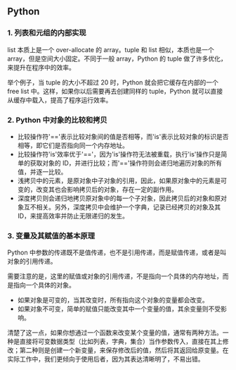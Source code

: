 ## Python

### 1. 列表和元组的内部实现

list 本质上是一个 over-allocate 的 array。tuple 和 list 相似，本质也是一个 array，但是空间大小固定。不同于一般 array，Python 的 tuple 做了许多优化，来提升在程序中的效率。

举个例子，当 tuple 的大小不超过 20 时，Python 就会把它缓存在内部的一个 free list 中。这样，如果你以后需要再去创建同样的 tuple，Python 就可以直接从缓存中载入，提高了程序运行效率。

### 2. Python 中对象的比较和拷贝

- 比较操作符'=='表示比较对象间的值是否相等，而'is'表示比较对象的标识是否相等，即它们是否指向同一个内存地址。
- 比较操作符'is'效率优于'=='，因为'is'操作符无法被重载，执行'is'操作只是简单的获取对象的 ID，并进行比较；而'=='操作符则会递归地遍历对象的所有值，并逐一比较。
- 浅拷贝中的元素，是原对象中子对象的引用，因此，如果原对象中的元素是可变的，改变其也会影响拷贝后的对象，存在一定的副作用。
- 深度拷贝则会递归地拷贝原对象中的每一个子对象，因此拷贝后的对象和原对象互不相关。另外，深度拷贝中会维护一个字典，记录已经拷贝的对象及其 ID，来提高效率并防止无限递归的发生。

### 3. 变量及其赋值的基本原理

Python 中参数的传递既不是值传递，也不是引用传递，而是赋值传递，或者是叫对象的引用传递。

需要注意的是，这里的赋值或对象的引用传递，不是指向一个具体的内存地址，而是指向一个具体的对象。

- 如果对象是可变的，当其改变时，所有指向这个对象的变量都会改变。
- 如果对象不可变，简单的赋值只能改变其中一个变量的值，其余变量则不受影响。

清楚了这一点，如果你想通过一个函数来改变某个变量的值，通常有两种方法。一种是直接将可变数据类型（比如列表，字典，集合）当作参数传入，直接在其上修改；第二种则是创建一个新变量，来保存修改后的值，然后将其返回给原变量。在实际工作中，我们更倾向于使用后者，因为其表达清晰明了，不易出错。
